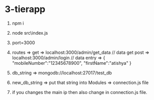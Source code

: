 # 3-tierapp

1. npm i 
2. node src\index.js
3. port=3000
4. routes => 
get => localhost:3000/admin/get_data // data get
post => localhost:3000/admin/login // data entry => 
{
    "mobileNumber":"12345678900",
    "firstName":"atishya"
}

5. db_string => mongodb://localhost:27017/test_db
6. new_db_string => put that string into Modules => connection.js file
7. if you changes the main ip then also change in connection.js file.